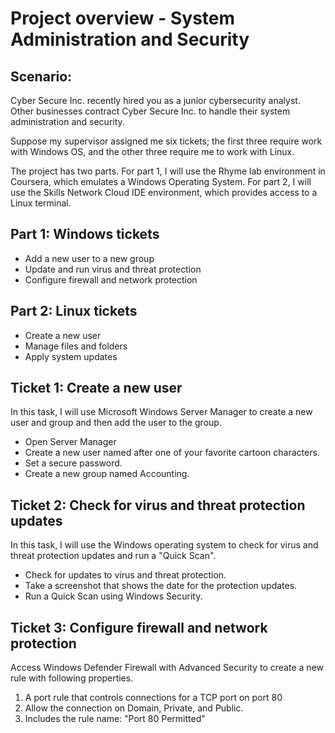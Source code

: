 # Project overview - System Administration and Security

## Scenario:
Cyber Secure Inc. recently hired you as a junior cybersecurity analyst. Other businesses contract Cyber Secure Inc. to handle their system administration and security.

Suppose my supervisor assigned me six tickets; the first three require work with Windows OS, and the other three require me to work with Linux.

The project has two parts. For part 1, I will use the Rhyme lab environment in Coursera, which emulates a Windows Operating System. 
For part 2, I will use the Skills Network Cloud IDE environment, which provides access to a Linux terminal.

## Part 1: Windows tickets
- Add a new user to a new group
- Update and run virus and threat protection
- Configure firewall and network protection

## Part 2: Linux tickets
- Create a new user
- Manage files and folders
- Apply system updates

## Ticket 1: Create a new user
In this task, I will use Microsoft Windows Server Manager to create a new user and group and then add the user to the group.

- Open Server Manager
- Create a new user named after one of your favorite cartoon characters.
- Set a secure password.
- Create a new group named Accounting.

## Ticket 2: Check for virus and threat protection updates
In this task, I will use the Windows operating system to check for virus and threat protection updates and run a "Quick Scan".

- Check for updates to virus and threat protection.
- Take a screenshot that shows the date for the protection updates.
- Run a Quick Scan using Windows Security.

## Ticket 3: Configure firewall and network protection
Access Windows Defender Firewall with Advanced Security to create a new rule with following properties.
1.  A port rule that controls connections for a TCP port on port 80
2.  Allow the connection on Domain, Private, and Public.
3.  Includes the rule name: "Port 80 Permitted"
